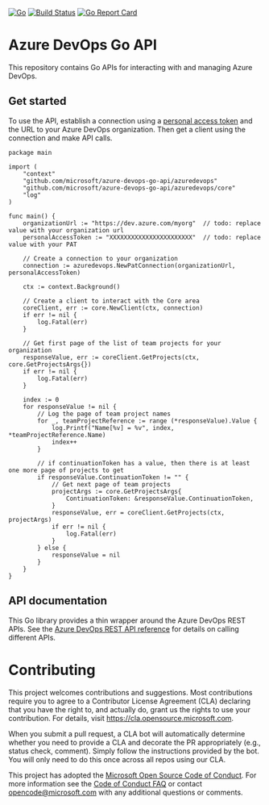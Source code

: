 [![Go](https://github.com/microsoft/azure-devops-go-api/workflows/Go/badge.svg)](https://github.com/microsoft/azure-devops-go-api/actions)
[![Build Status](https://dev.azure.com/mseng/vsts-cli/_apis/build/status/microsoft.azure-devops-go-api?branchName=dev)](https://dev.azure.com/mseng/vsts-cli/_build/latest?definitionId=9110&branchName=dev)
[![Go Report Card](https://goreportcard.com/badge/github.com/microsoft/azure-devops-go-api)](https://goreportcard.com/report/github.com/microsoft/azure-devops-go-api)

# Azure DevOps Go API
This repository contains Go APIs for interacting with and managing Azure DevOps.

## Get started
To use the API, establish a connection using a [personal access token](https://docs.microsoft.com/azure/devops/organizations/accounts/use-personal-access-tokens-to-authenticate?view=azure-devops) and the URL to your Azure DevOps organization. Then get a client using the connection and make API calls.

```
package main

import (
	"context"
	"github.com/microsoft/azure-devops-go-api/azuredevops"
	"github.com/microsoft/azure-devops-go-api/azuredevops/core"
	"log"
)

func main() {
	organizationUrl := "https://dev.azure.com/myorg"  // todo: replace value with your organization url
	personalAccessToken := "XXXXXXXXXXXXXXXXXXXXXXX"  // todo: replace value with your PAT

	// Create a connection to your organization
	connection := azuredevops.NewPatConnection(organizationUrl, personalAccessToken)

	ctx := context.Background()

	// Create a client to interact with the Core area
	coreClient, err := core.NewClient(ctx, connection)
	if err != nil {
		log.Fatal(err)
	}

	// Get first page of the list of team projects for your organization
	responseValue, err := coreClient.GetProjects(ctx, core.GetProjectsArgs{})
	if err != nil {
		log.Fatal(err)
	}

	index := 0
	for responseValue != nil {
		// Log the page of team project names
		for _, teamProjectReference := range (*responseValue).Value {
			log.Printf("Name[%v] = %v", index, *teamProjectReference.Name)
			index++
		}

		// if continuationToken has a value, then there is at least one more page of projects to get
		if responseValue.ContinuationToken != "" {
			// Get next page of team projects
			projectArgs := core.GetProjectsArgs{
				ContinuationToken: &responseValue.ContinuationToken,
			}
			responseValue, err = coreClient.GetProjects(ctx, projectArgs)
			if err != nil {
				log.Fatal(err)
			}
		} else {
			responseValue = nil
		}
	}
}
```

## API documentation

This Go library provides a thin wrapper around the Azure DevOps REST APIs. See the [Azure DevOps REST API reference](https://docs.microsoft.com/en-us/rest/api/azure/devops/?view=azure-devops-rest-5.1) for details on calling different APIs.


# Contributing

This project welcomes contributions and suggestions.  Most contributions require you to agree to a
Contributor License Agreement (CLA) declaring that you have the right to, and actually do, grant us
the rights to use your contribution. For details, visit https://cla.opensource.microsoft.com.

When you submit a pull request, a CLA bot will automatically determine whether you need to provide
a CLA and decorate the PR appropriately (e.g., status check, comment). Simply follow the instructions
provided by the bot. You will only need to do this once across all repos using our CLA.

This project has adopted the [Microsoft Open Source Code of Conduct](https://opensource.microsoft.com/codeofconduct/).
For more information see the [Code of Conduct FAQ](https://opensource.microsoft.com/codeofconduct/faq/) or
contact [opencode@microsoft.com](mailto:opencode@microsoft.com) with any additional questions or comments.
